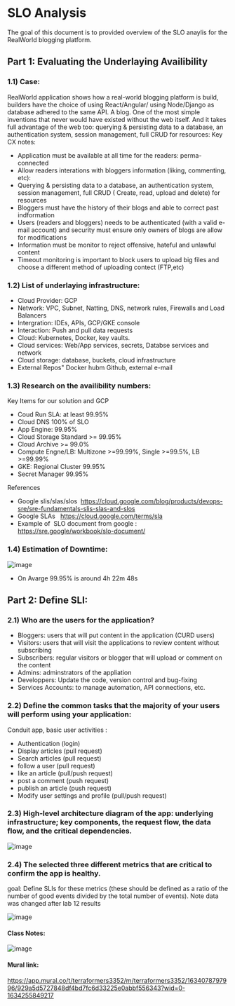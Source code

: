 # SLO Analysis
The goal of this document is to provided overview of the SLO anaylis for the RealWorld blogging platform.

## Part 1: Evaluating the Underlaying Availibility
### 1.1)  Case:
RealWorld application shows how a real-world blogging platform is build, builders have the choice of using React/Angular/ using Node/Django as database adhered to the same API. A blog. One of the most simple inventions that never would have existed without the web itself. And it takes full advantage of the web too: querying & persisting data to a database, an authentication system, session management, full CRUD for resources:
Key CX notes:
- Application must be available at all time for the readers: perma-connected
- Allow readers interations with bloggers information (liking, commenting, etc):  
- Querying & persisting data to a database, an authentication system, session management, full CRUD ( Create, read, upload and delete) for resources
- Bloggers must have the history of their blogs and able to correct past indformation
- Users (readers and bloggers) needs to be authenticated (with a valid e-mail account) and security must ensure only owners of blogs are allow for modifications 
- Information must be monitor to reject offensive, hateful and unlawful content
- Timeout monitoring is important to block users to upload big files and choose a different method of uploading contect (FTP,etc)

### 1.2) List of underlaying infrastructure:
- Cloud Provider: GCP
- Network: VPC, Subnet, Natting, DNS, network rules, Firewalls and Load Balancers
- Intergration: IDEs, APIs, GCP/GKE console
- Interaction: Push and pull data requests
- Cloud: Kubernetes, Docker, key vaults.
- Cloud services: Web/App services, secrets, Databse services and network
- Cloud storage: database, buckets, cloud infrastructure
- External Repos" Docker hubm Github, external e-mail

### 1.3) Research on the availibility numbers:
Key Items for our solution and GCP
- Coud Run SLA: at least 99.95% 
- Cloud DNS 100% of SLO
- App Engine: 99.95%
- Cloud Storage Standard >= 99.95%
- Cloud Archive >= 99.0%
- Compute Engne/LB: Multizone >=99.99%, Single >=99.5%, LB >=99.99%
- GKE: Regional Cluster 99.95%
- Secret Manager 99.95%


References
- Google slis/slas/slos 
https://cloud.google.com/blog/products/devops-sre/sre-fundamentals-slis-slas-and-slos
- Google SLAs  
https://cloud.google.com/terms/sla
- Example of  SLO document from google : 
https://sre.google/workbook/slo-document/

### 1.4) Estimation of Downtime:

![image](https://user-images.githubusercontent.com/72282458/146695435-ba395046-7253-4c92-9ad2-7e4e78304f58.png)

- On Avarge 99.95% is around 4h 22m 48s

## Part 2: Define SLI:
### 2.1) Who are the users for the application?
- Bloggers: users that will put content in the application (CURD users)
- Visitors: users that will visit the applications to review content without subscribing
- Subscribers: regular visitors or blogger that will upload or comment on the content 
- Admins: adminstrators of the appliation
- Developpers: Update the code, version control and bug-fixing 
- Services Accounts: to manage automation, API connections, etc.

### 2.2) Define the common tasks that the majority of your users will perform using your application:
Conduit app, basic user activities :
- Authentication (login)
- Display articles (pull request)
- Search articles (pull request)
- follow a user (pull request)
- like an article (pull/push request)
- post a comment (push request)
- publish an article (push request)
- Modify user settings and profile (pull/push request)

### 2.3) High-level architecture diagram of the app: underlying infrastructure; key components, the request flow, the data flow, and the critical dependencies.

![image](https://user-images.githubusercontent.com/72282458/146695819-e071e214-aa50-4cff-af33-ca3039477fa6.png)

### 2.4) The selected three different metrics that are critical to confirm the app is healthy. 
goal: Define SLIs for these metrics (these should be defined as a ratio of the number of good events divided by the total number of events). Note data was changed after lab 12 results

![image](https://user-images.githubusercontent.com/72282458/146696129-b1b4dd8c-7209-4ea8-8fb8-7f20abf675de.png)

#### Class Notes:
![image](https://user-images.githubusercontent.com/72282458/146696165-c45449f6-276b-4751-9690-69ae414607fa.png)

#### Mural link: 
https://app.mural.co/t/terraformers3352/m/terraformers3352/1634078797996/929a5d5727848df4bd7fc6d33225e0abbf556343?wid=0-1634255849217
